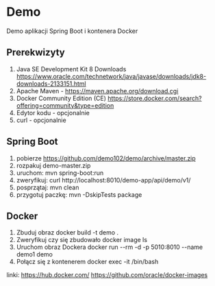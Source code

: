 # Demo


Demo aplikacji Spring Boot i kontenera Docker  

## Prerekwizyty

1. Java SE Development Kit 8 Downloads https://www.oracle.com/technetwork/java/javase/downloads/jdk8-downloads-2133151.html
2. Apache Maven - https://maven.apache.org/download.cgi
3. Docker Community Edition (CE) https://store.docker.com/search?offering=community&type=edition
4. Edytor kodu - opcjonalnie
5. curl - opcjonalnie



## Spring Boot
1. pobierze https://github.com/demo102/demo/archive/master.zip
2. rozpakuj demo-master.zip
3. uruchom: mvn spring-boot:run
4. zweryfikuj: curl http://localhost:8010/demo-app/api/demo/v1/
5. posprzątaj: mvn clean
6. przygotuj paczkę: mvn -DskipTests package


## Docker

1. Zbuduj obraz
docker build -t demo .
2. Zweryfikuj czy się zbudowało
docker image ls
3. Uruchom obraz Dockera
docker run --rm -d -p 5010:8010 --name demo1 demo 
4. Połącz się z kontenerem
docker exec -it <CONTAINER ID> /bin/bash


linki:
https://hub.docker.com/
https://github.com/oracle/docker-images
